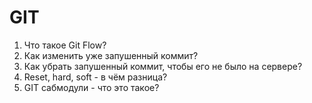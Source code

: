 # GIT

1. Что такое Git Flow?
2. Как изменить уже запушенный коммит?
3. Как убрать запушенный коммит, чтобы его не было на сервере?
4. Reset, hard, soft - в чём разница?
5. GIT сабмодули - что это такое?
